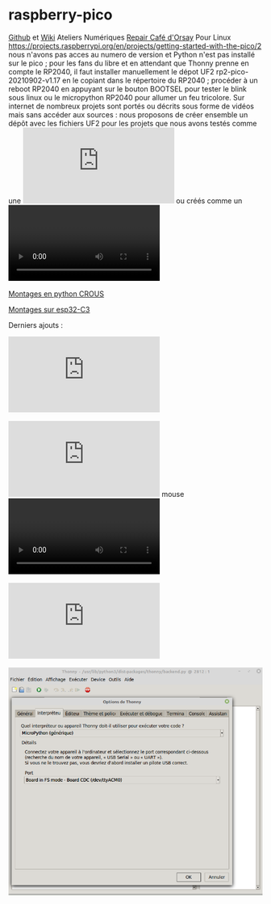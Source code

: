 # raspberry-pico

[Github](https://github.com/arnaudrco) et [Wiki](https://github.com/anumby-source/jouets/wiki) Ateliers Numériques [Repair Café d'Orsay](https://www.repaircafe-orsay.org/category/blog/ateliers-numeriques-blog/) Pour Linux https://projects.raspberrypi.org/en/projects/getting-started-with-the-pico/2  nous n'avons pas acces au numero de version et Python n'est pas installé sur le pico ; pour les fans du libre et en attendant que Thonny prenne en compte le RP2040, il faut installer manuellement le dépot UF2 rp2-pico-20210902-v1.17 en le copiant dans le répertoire du RP2040 ; procéder à un reboot RP2040 en appuyant sur le bouton BOOTSEL pour tester le blink sous linux ou le micropython RP2040 pour allumer un feu tricolore. Sur internet de nombreux projets sont portés ou décrits sous forme de vidéos mais sans accéder aux sources : nous proposons de créer ensemble un dépôt avec les fichiers UF2 pour les projets que nous avons testés comme une ![console de jeu](https://github.com/anumby-source/raspberry-pico/blob/main/invader/read-me-console-jeux.pdf
) ou créés comme un ![feu-tricolore](https://github.com/anumby-source/raspberry-pico/blob/main/feu-tricolore/feu-tricolore.mp4)

[Montages en python CROUS](https://github.com/arnaudrco/CROUS-micro-python)

[Montages sur esp32-C3](https://github.com/arnaudrco/CROUS-micro-python/blob/main/read-me-esp-C3.pdf)

Derniers ajouts :

![afficher la température](https://github.com/anumby-source/raspberry-pico/blob/main/temperature/read-me-temperature.pdf)

![créer un péripherique USB](https://github.com/anumby-source/raspberry-pico/blob/main/read-me-pico-USB.pdf) mouse ![video](
https://github.com/anumby-source/raspberry-pico/blob/main/Mouse/pico-deplace-la-souris.mp4)


![réaliser des consoles de jeux](https://github.com/anumby-source/raspberry-pico/blob/main/read-me-pico-USB.pdf)


![image](https://github.com/anumby-source/raspberry-pico/blob/main/thonny.png)

